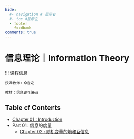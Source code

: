 ```yaml
---
hide:
  #- navigation # 显示右
  #- toc #显示左
  - footer
  - feedback
comments: true
--- 
```


# 信息理论｜Information Theory

!!! 课程信息

	授课教师：余官定
	
	教材：信息论与编码

## Table of Contents

- [Chapter 01 : Introduction](Chapter%201/)
- Part 01 : 信息的度量
	- [Chapter 02 : 随机变量的熵和互信息](Chapter%202/)